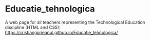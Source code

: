 # Educatie_tehnologica
A web page for all teachers representing the Technological Education discipline (HTML and CSS): https://cristiangorjeanul.github.io/Educatie_tehnologica/
